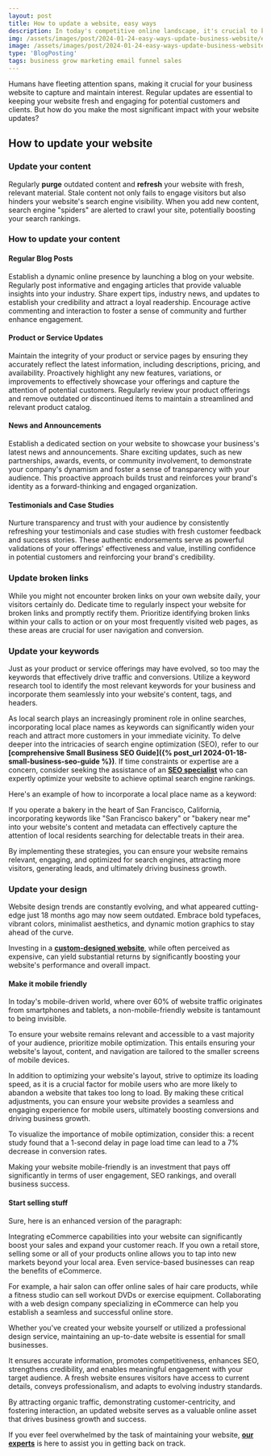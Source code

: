 ```yaml
---
layout: post
title: How to update a website, easy ways
description: In today's competitive online landscape, it's crucial to keep your website up-to-date to ensure it remains user-friendly and relevant to your target audience. Here are some simple yet effective ways to update your website and enhance its visibility
img: /assets/images/post/2024-01-24-easy-ways-update-business-website/easy-ways-update-business-website.jpg
image: /assets/images/post/2024-01-24-easy-ways-update-business-website/easy-ways-update-business-website.jpg
type: 'BlogPosting'
tags: business grow marketing email funnel sales
---
```


Humans have fleeting attention spans, making it crucial for your business website to capture and maintain interest. Regular updates are essential to keeping your website fresh and engaging for potential customers and clients. But how do you make the most significant impact with your website updates?

## How to update your website

### Update your content

Regularly **purge** outdated content and **refresh** your website with fresh, relevant material. Stale content not only fails to engage visitors but also hinders your website's search engine visibility. When you add new content, search engine "spiders" are alerted to crawl your site, potentially boosting your search rankings.

### How to update your content

#### Regular Blog Posts

Establish a dynamic online presence by launching a blog on your website. Regularly post informative and engaging articles that provide valuable insights into your industry. Share expert tips, industry news, and updates to establish your credibility and attract a loyal readership. Encourage active commenting and interaction to foster a sense of community and further enhance engagement.

#### Product or Service Updates

Maintain the integrity of your product or service pages by ensuring they accurately reflect the latest information, including descriptions, pricing, and availability. Proactively highlight any new features, variations, or improvements to effectively showcase your offerings and capture the attention of potential customers. Regularly review your product offerings and remove outdated or discontinued items to maintain a streamlined and relevant product catalog.

#### News and Announcements

Establish a dedicated section on your website to showcase your business's latest news and announcements. Share exciting updates, such as new partnerships, awards, events, or community involvement, to demonstrate your company's dynamism and foster a sense of transparency with your audience. This proactive approach builds trust and reinforces your brand's identity as a forward-thinking and engaged organization.

#### Testimonials and Case Studies

Nurture transparency and trust with your audience by consistently refreshing your testimonials and case studies with fresh customer feedback and success stories. These authentic endorsements serve as powerful validations of your offerings' effectiveness and value, instilling confidence in potential customers and reinforcing your brand's credibility.

### Update broken links

While you might not encounter broken links on your own website daily, your visitors certainly do. Dedicate time to regularly inspect your website for broken links and promptly rectify them. Prioritize identifying broken links within your calls to action or on your most frequently visited web pages, as these areas are crucial for user navigation and conversion.

### Update your keywords

Just as your product or service offerings may have evolved, so too may the keywords that effectively drive traffic and conversions. Utilize a keyword research tool to identify the most relevant keywords for your business and incorporate them seamlessly into your website's content, tags, and headers.

As local search plays an increasingly prominent role in online searches, incorporating local place names as keywords can significantly widen your reach and attract more customers in your immediate vicinity. To delve deeper into the intricacies of search engine optimization (SEO), refer to our **[comprehensive Small Business SEO Guide]({% post_url 2024-01-18-small-business-seo-guide %})**. If time constraints or expertise are a concern, consider seeking the assistance of an **[SEO specialist](https://www.fiverr.com/officialtrento)** who can expertly optimize your website to achieve optimal search engine rankings.

Here's an example of how to incorporate a local place name as a keyword:

If you operate a bakery in the heart of San Francisco, California, incorporating keywords like "San Francisco bakery" or "bakery near me" into your website's content and metadata can effectively capture the attention of local residents searching for delectable treats in their area.

By implementing these strategies, you can ensure your website remains relevant, engaging, and optimized for search engines, attracting more visitors, generating leads, and ultimately driving business growth.

### Update your design

Website design trends are constantly evolving, and what appeared cutting-edge just 18 months ago may now seem outdated. Embrace bold typefaces, vibrant colors, minimalist aesthetics, and dynamic motion graphics to stay ahead of the curve. 

Investing in a **[custom-designed website](https://www.fiverr.com/officialtrento/design-redesign-develop-a-business-website-with-html-css)**, while often perceived as expensive, can yield substantial returns by significantly boosting your website's performance and overall impact.

#### Make it mobile friendly

In today's mobile-driven world, where over 60% of website traffic originates from smartphones and tablets, a non-mobile-friendly website is tantamount to being invisible.

To ensure your website remains relevant and accessible to a vast majority of your audience, prioritize mobile optimization. This entails ensuring your website's layout, content, and navigation are tailored to the smaller screens of mobile devices.

In addition to optimizing your website's layout, strive to optimize its loading speed, as it is a crucial factor for mobile users who are more likely to abandon a website that takes too long to load. By making these critical adjustments, you can ensure your website provides a seamless and engaging experience for mobile users, ultimately boosting conversions and driving business growth.

To visualize the importance of mobile optimization, consider this: a recent study found that a 1-second delay in page load time can lead to a 7% decrease in conversion rates.

Making your website mobile-friendly is an investment that pays off significantly in terms of user engagement, SEO rankings, and overall business success.

#### Start selling stuff

Sure, here is an enhanced version of the paragraph:

Integrating eCommerce capabilities into your website can significantly boost your sales and expand your customer reach. If you own a retail store, selling some or all of your products online allows you to tap into new markets beyond your local area. Even service-based businesses can reap the benefits of eCommerce. 

For example, a hair salon can offer online sales of hair care products, while a fitness studio can sell workout DVDs or exercise equipment. Collaborating with a web design company specializing in eCommerce can help you establish a seamless and successful online store.

Whether you've created your website yourself or utilized a professional design service, maintaining an up-to-date website is essential for small businesses. 

It ensures accurate information, promotes competitiveness, enhances SEO, strengthens credibility, and enables meaningful engagement with your target audience. A fresh website ensures visitors have access to current details, conveys professionalism, and adapts to evolving industry standards. 

By attracting organic traffic, demonstrating customer-centricity, and fostering interaction, an updated website serves as a valuable online asset that drives business growth and success. 

If you ever feel overwhelmed by the task of maintaining your website, **[our experts](https://www.fiverr.com/officialtrento)** is here to assist you in getting back on track.